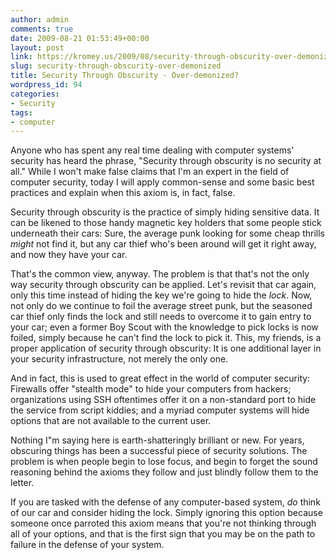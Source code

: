 ```yaml
---
author: admin
comments: true
date: 2009-08-21 01:53:49+00:00
layout: post
link: https://kromey.us/2009/08/security-through-obscurity-over-demonized-94.html
slug: security-through-obscurity-over-demonized
title: Security Through Obscurity - Over-demonized?
wordpress_id: 94
categories:
- Security
tags:
- computer
---
```


Anyone who has spent any real time dealing with computer systems' security has heard the phrase, "Security through obscurity is no security at all." While I won't make false claims that I'm an expert in the field of computer security, today I will apply common-sense and some basic best practices and explain when this axiom is, in fact, false.

Security through obscurity is the practice of simply hiding sensitive data. It can be likened to those handy magnetic key holders that some people stick underneath their cars: Sure, the average punk looking for some cheap thrills _might_ not find it, but any car thief who's been around will get it right away, and now they have your car.

That's the common view, anyway. The problem is that that's not the only way security through obscurity can be applied. Let's revisit that car again, only this time instead of hiding the key we're going to hide the _lock_. Now, not only do we continue to foil the average street punk, but the seasoned car thief only finds the lock and still needs to overcome it to gain entry to your car; even a former Boy Scout with the knowledge to pick locks is now foiled, simply because he can't find the lock to pick it. This, my friends, is a proper application of security through obscurity: It is one additional layer in your security infrastructure, not merely the only one.

And in fact, this is used to great effect in the world of computer security: Firewalls offer "stealth mode" to hide your computers from hackers; organizations using SSH oftentimes offer it on a non-standard port to hide the service from script kiddies; and a myriad computer systems will hide options that are not available to the current user.

Nothing I"m saying here is earth-shatteringly brilliant or new. For years, obscuring things has been a successful piece of security solutions. The problem is when people begin to lose focus, and begin to forget the sound reasoning behind the axioms they follow and just blindly follow them to the letter.

If you are tasked with the defense of any computer-based system, _do_ think of our car and consider hiding the lock. Simply ignoring this option because someone once parroted this axiom means that you're not thinking through all of your options, and that is the first sign that you may be on the path to failure in the defense of your system.
